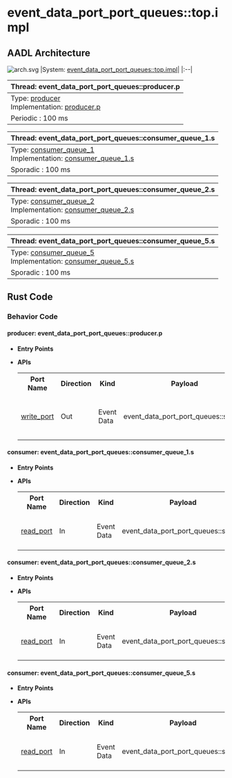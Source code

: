# event_data_port_port_queues::top.impl

## AADL Architecture
![arch.svg](../../aadl/diagrams/arch.svg)
|System: [event_data_port_port_queues::top.impl]()|
|:--|

|Thread: event_data_port_port_queues::producer.p |
|:--|
|Type: [producer](../../aadl/event_data_port_queues.aadl#L27)<br>Implementation: [producer.p](../../aadl/event_data_port_queues.aadl#L36)|
|Periodic : 100 ms|

|Thread: event_data_port_port_queues::consumer_queue_1.s |
|:--|
|Type: [consumer_queue_1](../../aadl/event_data_port_queues.aadl#L63)<br>Implementation: [consumer_queue_1.s](../../aadl/event_data_port_queues.aadl#L71)|
|Sporadic : 100 ms|

|Thread: event_data_port_port_queues::consumer_queue_2.s |
|:--|
|Type: [consumer_queue_2](../../aadl/event_data_port_queues.aadl#L85)<br>Implementation: [consumer_queue_2.s](../../aadl/event_data_port_queues.aadl#L95)|
|Sporadic : 100 ms|

|Thread: event_data_port_port_queues::consumer_queue_5.s |
|:--|
|Type: [consumer_queue_5](../../aadl/event_data_port_queues.aadl#L109)<br>Implementation: [consumer_queue_5.s](../../aadl/event_data_port_queues.aadl#L119)|
|Sporadic : 100 ms|


## Rust Code


### Behavior Code
#### producer: event_data_port_port_queues::producer.p

 - **Entry Points**



- **APIs**

    <table>
    <tr><th>Port Name</th><th>Direction</th><th>Kind</th><th>Payload</th><th>Realizations</th></tr>
    <tr><td><a title='Model' href='../../aadl/event_data_port_queues.aadl#L30'>write_port</a></td>
        <td>Out</td><td>Event Data</td>
        <td>event_data_port_port_queues::struct.i</td><td><a title='C Interface: Lines 15-23' href='components/producer_p_p_producer/src/producer_p_p_producer.c#L15'>C Interface</a> → <a title='C Shared Memory Variable: Line 9' href='components/producer_p_p_producer/src/producer_p_p_producer.c#L9'>C var_addr</a> → <a title='Memory Map: Lines 21-25' href='microkit.system#L21'>Memory Map</a></td></tr>
    </table>


#### consumer: event_data_port_port_queues::consumer_queue_1.s

 - **Entry Points**



- **APIs**

    <table>
    <tr><th>Port Name</th><th>Direction</th><th>Kind</th><th>Payload</th><th>Realizations</th></tr>
    <tr><td><a title='Model' href='../../aadl/event_data_port_queues.aadl#L66'>read_port</a></td>
        <td>In</td><td>Event Data</td>
        <td>event_data_port_port_queues::struct.i</td><td><a title='Memory Map: Lines 49-53' href='microkit.system#L49'>Memory Map</a> → <a title='C Shared Memory Variable: Line 9' href='components/consumer_p_s1_consumer/src/consumer_p_s1_consumer.c#L9'>C var_addr</a> → <a title='C Interface: Lines 22-25' href='components/consumer_p_s1_consumer/src/consumer_p_s1_consumer.c#L22'>C Interface</a></td></tr>
    </table>


#### consumer: event_data_port_port_queues::consumer_queue_2.s

 - **Entry Points**



- **APIs**

    <table>
    <tr><th>Port Name</th><th>Direction</th><th>Kind</th><th>Payload</th><th>Realizations</th></tr>
    <tr><td><a title='Model' href='../../aadl/event_data_port_queues.aadl#L88'>read_port</a></td>
        <td>In</td><td>Event Data</td>
        <td>event_data_port_port_queues::struct.i</td><td><a title='Memory Map: Lines 67-71' href='microkit.system#L67'>Memory Map</a> → <a title='C Shared Memory Variable: Line 9' href='components/consumer_p_s2_consumer/src/consumer_p_s2_consumer.c#L9'>C var_addr</a> → <a title='C Interface: Lines 22-25' href='components/consumer_p_s2_consumer/src/consumer_p_s2_consumer.c#L22'>C Interface</a></td></tr>
    </table>


#### consumer: event_data_port_port_queues::consumer_queue_5.s

 - **Entry Points**



- **APIs**

    <table>
    <tr><th>Port Name</th><th>Direction</th><th>Kind</th><th>Payload</th><th>Realizations</th></tr>
    <tr><td><a title='Model' href='../../aadl/event_data_port_queues.aadl#L112'>read_port</a></td>
        <td>In</td><td>Event Data</td>
        <td>event_data_port_port_queues::struct.i</td><td><a title='Memory Map: Lines 85-89' href='microkit.system#L85'>Memory Map</a> → <a title='C Shared Memory Variable: Line 9' href='components/consumer_p_s5_consumer/src/consumer_p_s5_consumer.c#L9'>C var_addr</a> → <a title='C Interface: Lines 22-25' href='components/consumer_p_s5_consumer/src/consumer_p_s5_consumer.c#L22'>C Interface</a></td></tr>
    </table>

